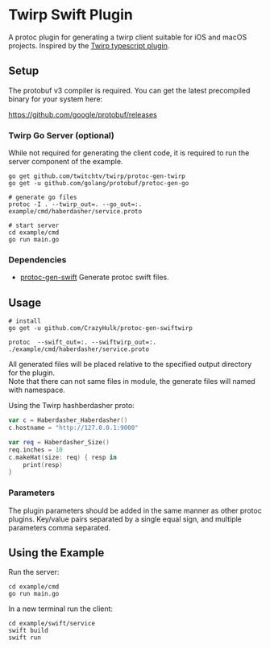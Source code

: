 # Twirp Swift Plugin

A protoc plugin for generating a twirp client suitable for iOS and macOS projects. Inspired by the [Twirp typescript plugin](https://github.com/larrymyers/protoc-gen-twirp_typescript).

## Setup

The protobuf v3 compiler is required. You can get the latest precompiled binary for your system here:

https://github.com/google/protobuf/releases

### Twirp Go Server (optional)

While not required for generating the client code, it is required to run the server component of the example.

    go get github.com/twitchtv/twirp/protoc-gen-twirp
    go get -u github.com/golang/protobuf/protoc-gen-go

    # generate go files
    protoc -I . --twirp_out=. --go_out=:. example/cmd/haberdasher/service.proto

    # start server
    cd example/cmd
    go run main.go

    
### Dependencies

- [protoc-gen-swift](https://github.com/apple/swift-protobuf/) Generate protoc swift files.

## Usage

    # install 
    go get -u github.com/CrazyHulk/protoc-gen-swiftwirp
    
    protoc  --swift_out=:. --swiftwirp_out=:. ./example/cmd/haberdasher/service.proto
    
All generated files will be placed relative to the specified output directory for the plugin.  
Note that there can not same files in module, the generate files will named with namespace.

Using the Twirp hashberdasher proto:
    
```swift
var c = Haberdasher_Haberdasher()
c.hostname = "http://127.0.0.1:9000"

var req = Haberdasher_Size()
req.inches = 10
c.makeHat(size: req) { resp in
    print(resp)
}
```
    
### Parameters

The plugin parameters should be added in the same manner as other protoc plugins. 
Key/value pairs separated by a single equal sign, and multiple parameters comma separated.

## Using the Example

Run the server:

    cd example/cmd
    go run main.go
     
In a new terminal run the client:
 
    cd example/swift/service
    swift build
    swift run
